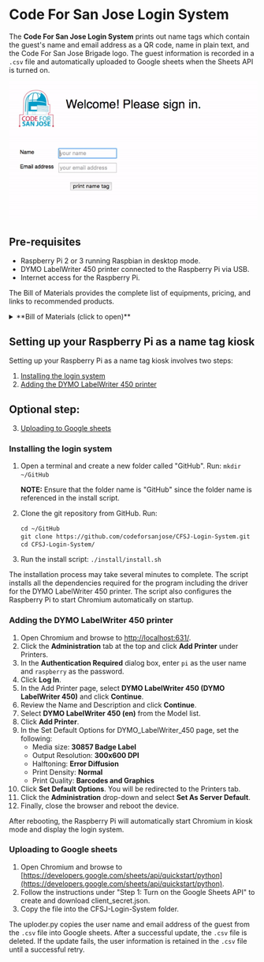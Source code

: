 # Code For San Jose Login System

The **Code For San Jose Login System** prints out name tags which contain the guest's name and email address as a QR code, name in plain text, and the Code For San Jose Brigade logo. The guest information is recorded in a `.csv` file and automatically uploaded to Google sheets when the Sheets API is turned on. 


![creating a name tag](static/images/nametag_web.gif)

Pre-requisites
--------------
* Raspberry Pi 2 or 3 running Raspbian in desktop mode.  
* DYMO LabelWriter 450 printer connected to the Raspberry Pi via USB.
* Internet access for the Raspberry Pi.

The Bill of Materials provides the complete list of equipments, pricing, and links to recommended products.

<details><summary>**Bill of Materials (click to open)**</summary><p>

| Item No. | Description | Quantity | Price | Link |
|----------|---------------|----------|-------|------|
| 1 | Raspberry Pi 3 Model B | 1 | $38.31 | [Amazon link](https://www.amazon.com/Raspberry-Pi-RASPBERRYPI3-MODB-1GB-Model-Motherboard/dp/B01CD5VC92) |
| 2 | Raspberry Pi 7" Touchscreen Display | 1 | $66.99 | [Amazon link](https://www.amazon.com/Raspberry-Pi-7-Touchscreen-Display/dp/B0153R2A9I/) |
| 3 | Power Adapter | 1| $9.99| [Amazon link](https://www.amazon.com/CanaKit-Raspberry-Supply-Adapter-Charger/dp/B00MARDJZ4/) |
| 4 | Keyboard | 1 | $14.99| [Amazon link](https://www.amazon.com/Anker-Bluetooth-Ultra-Slim-Keyboard-Devices/dp/B005ONMDYE/) |
| 5 | Micro SD Card | 1| $15.95| [Amazon link](https://www.amazon.com/Samsung-Class-Micro-Adapter-MB-MC32DA/dp/B00WR4IJBE/) |
| 6 | DYMO LabelWriter 450 | 1| $66.95| [Amazon link](https://www.amazon.com/DYMO-LabelWriter-Thermal-Printer-1752264/dp/B0027JBLV4) |
| 7 | DYMO 2-1/4" x 4" labels (30857) | 1 | $10.00 | [Amazon link](https://www.amazon.com/DYMO-Adhesive-LabelWriter-Printers-30857/dp/B00009WO6F) |

**Total Cost:** $223.18

</p></details>

Setting up your Raspberry Pi as a name tag kiosk
-------------------------------------------------
Setting up your Raspberry Pi as a name tag kiosk involves two steps:

1. [Installing the login system](#installing_login)
2. [Adding the DYMO LabelWriter 450 printer](#adding_printer)

Optional step:
-------------
3. [Uploading to Google sheets](#uploading_data)


### <a name="installing_login">Installing the login system</a>

1. Open a terminal and create a new folder called "GitHub". Run: `mkdir ~/GitHub`
    
    **NOTE:** Ensure that the folder name is "GitHub" since the folder name is referenced in the install script. 
2. Clone the git repository from GitHub. Run:
    
    ```
    cd ~/GitHub
    git clone https://github.com/codeforsanjose/CFSJ-Login-System.git
    cd CFSJ-Login-System/
    ```
3. Run the install script: `./install/install.sh`

The installation process may take several minutes to complete. The script installs all the dependencies required for the program including the driver for the DYMO LabelWriter 450 printer. The script also configures the Raspberry Pi to start Chromium automatically on startup.

### <a name="adding_printer">Adding the DYMO LabelWriter 450 printer</a>

1. Open Chromium and browse to [http://localhost:631/](http://localhost:631/).
2. Click the **Administration** tab at the top and click **Add Printer** under Printers.
3. In the **Authentication Required** dialog box, enter `pi` as the user name and `raspberry` as the password.
4. Click **Log In**.
5. In the Add Printer page, select **DYMO LabelWriter 450 (DYMO LabelWriter 450)** and click **Continue**.
6. Review the Name and Description and click **Continue**.
7. Select **DYMO LabelWriter 450 (en)** from the Model list.
8. Click **Add Printer**.
9. In the Set Default Options for DYMO_LabelWriter_450 page, set the following:
	* Media size: **30857 Badge Label**
	* Output Resolution: **300x600 DPI**
	* Halftoning: **Error Diffusion**
	* Print Density: **Normal**
	* Print Quality: **Barcodes and Graphics**
10. Click **Set Default Options**. You will be redirected to the Printers tab.
11. Click the **Administration** drop-down and select **Set As Server Default**.
12. Finally, close the browser and reboot the device.

After rebooting, the Raspberry Pi will automatically start Chromium in kiosk mode and display the login system.


### <a name="uploading_data">Uploading to Google sheets</a>

1. Open Chromium and browse to [https://developers.google.com/sheets/api/quickstart/python](https://developers.google.com/sheets/api/quickstart/python).
2. Follow the instructions under "Step 1: Turn on the Google Sheets API" to create and download client_secret.json.
3. Copy the file into the CFSJ-Login-System folder.

The uploder.py copies the user name and email address of the guest from the `.csv` file into Google sheets. After a successful update, the `.csv` file is deleted. If the update fails, the user information is retained in the `.csv` file until a successful retry.

